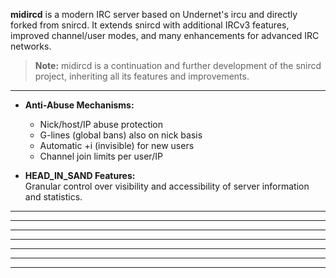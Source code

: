 
**midircd** is a modern IRC server based on Undernet's ircu and directly forked from snircd. It extends snircd with additional IRCv3 features, improved channel/user modes, and many enhancements for advanced IRC networks.

> **Note:** midircd is a continuation and further development of the snircd project, inheriting all its features and improvements.

---










- **Anti-Abuse Mechanisms:**  
  - Nick/host/IP abuse protection  
  - G-lines (global bans) also on nick basis  
  - Automatic +i (invisible) for new users  
  - Channel join limits per user/IP

- **HEAD_IN_SAND Features:**  
  Granular control over visibility and accessibility of server information and statistics.

---








---



---



---



---



---



---

